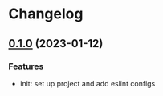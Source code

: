 # Changelog

## [0.1.0](https://github.com/quic-pro/eslint-config/releases/tag/0.1.0) (2023-01-12)

### Features

- init: set up project and add eslint configs
